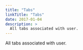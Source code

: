 ```yaml
---
title: "Tabs"
linkTitle: "Tabs"
date: 2017-01-04
description: >
  All tabs associated with user.
---
```


All tabs associated with user.